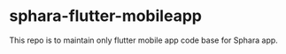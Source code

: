 # sphara-flutter-mobileapp
This repo is to maintain only flutter mobile app code base for Sphara app.
